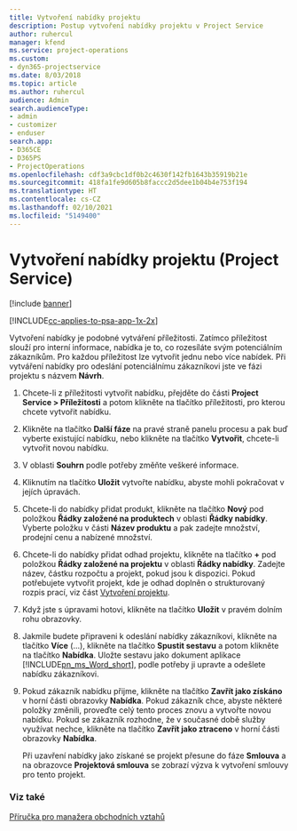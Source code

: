 ```yaml
---
title: Vytvoření nabídky projektu
description: Postup vytvoření nabídky projektu v Project Service
author: ruhercul
manager: kfend
ms.service: project-operations
ms.custom:
- dyn365-projectservice
ms.date: 8/03/2018
ms.topic: article
ms.author: ruhercul
audience: Admin
search.audienceType:
- admin
- customizer
- enduser
search.app:
- D365CE
- D365PS
- ProjectOperations
ms.openlocfilehash: cdf3a9cbc1df0b2c4630f142fb1643b35919b21e
ms.sourcegitcommit: 418fa1fe9d605b8faccc2d5dee1b04b4e753f194
ms.translationtype: HT
ms.contentlocale: cs-CZ
ms.lasthandoff: 02/10/2021
ms.locfileid: "5149400"
---
```

# <a name="create-a-project-quote-project-service"></a>Vytvoření nabídky projektu (Project Service)

[!include [banner](../includes/psa-now-project-operations.md)]

[!INCLUDE[cc-applies-to-psa-app-1x-2x](../includes/cc-applies-to-psa-app-1x-2x.md)]

Vytvoření nabídky je podobné vytváření příležitosti. Zatímco příležitost slouží pro interní informace, nabídka je to, co rozesíláte svým potenciálním zákazníkům. Pro každou příležitost lze vytvořit jednu nebo více nabídek. Při vytváření nabídky pro odeslání potenciálnímu zákazníkovi jste ve fázi projektu s názvem **Návrh**.  
  
1. Chcete-li z příležitosti vytvořit nabídku, přejděte do části  **Project Service > Příležitosti** a potom klikněte na tlačítko příležitosti, pro kterou chcete vytvořit nabídku.  
  
2. Klikněte na tlačítko **Další fáze** na pravé straně panelu procesu a pak buď vyberte existující nabídku, nebo klikněte na tlačítko **Vytvořit**, chcete-li vytvořit novou nabídku.  
  
3. V oblasti **Souhrn** podle potřeby změňte veškeré informace.  
  
4. Kliknutím na tlačítko **Uložit** vytvořte nabídku, abyste mohli pokračovat v jejích úpravách.  
  
5. Chcete-li do nabídky přidat produkt, klikněte na tlačítko **Nový** pod položkou **Řádky založené na produktech** v oblasti **Řádky nabídky**. Vyberte položku v části **Název produktu** a pak zadejte množství, prodejní cenu a nabízené množství.  
  
6. Chcete-li do nabídky přidat odhad projektu, klikněte na tlačítko **+** pod položkou **Řádky založené na projektu** v oblasti **Řádky nabídky**. Zadejte název, částku rozpočtu a projekt, pokud jsou k dispozici. Pokud potřebujete vytvořit projekt, kde je odhad doplněn o strukturovaný rozpis prací, viz část [Vytvoření projektu](../psa/create-project.md).  
  
7. Když jste s úpravami hotovi, klikněte na tlačítko **Uložit** v pravém dolním rohu obrazovky.  
  
8. Jakmile budete připraveni k odeslání nabídky zákazníkovi, klikněte na tlačítko **Více** (...), klikněte na tlačítko **Spustit sestavu** a potom klikněte na tlačítko **Nabídka**. Uložte sestavu jako dokument aplikace [!INCLUDE[pn_ms_Word_short](../includes/pn-ms-word-short.md)], podle potřeby ji upravte a odešlete nabídku zákazníkovi.  
  
9. Pokud zákazník nabídku přijme, klikněte na tlačítko **Zavřít jako získáno** v horní části obrazovky **Nabídka**. Pokud zákazník chce, abyste některé položky změnili, proveďte celý tento proces znovu a vytvořte novou nabídku. Pokud se zákazník rozhodne, že v současné době služby využívat nechce, klikněte na tlačítko **Zavřít jako ztraceno** v horní části obrazovky **Nabídka**.  
  
   Při uzavření nabídky jako získané se projekt přesune do fáze **Smlouva** a na obrazovce **Projektová smlouva** se zobrazí výzva k vytvoření smlouvy pro tento projekt.  
  
### <a name="see-also"></a>Viz také  
 [Příručka pro manažera obchodních vztahů](../psa/account-manager-guide.md)
